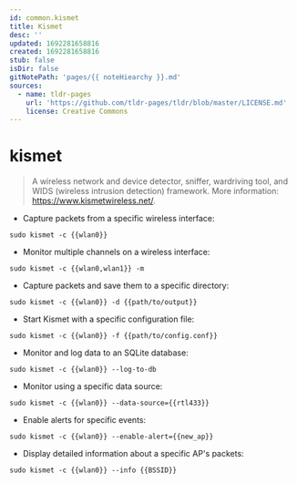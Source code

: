 ```yaml
---
id: common.kismet
title: Kismet
desc: ''
updated: 1692281658816
created: 1692281658816
stub: false
isDir: false
gitNotePath: 'pages/{{ noteHiearchy }}.md'
sources:
  - name: tldr-pages
    url: 'https://github.com/tldr-pages/tldr/blob/master/LICENSE.md'
    license: Creative Commons
---
```

# kismet

> A wireless network and device detector, sniffer, wardriving tool, and WIDS (wireless intrusion detection) framework.
> More information: <https://www.kismetwireless.net/>.

- Capture packets from a specific wireless interface:

`sudo kismet -c {{wlan0}}`

- Monitor multiple channels on a wireless interface:

`sudo kismet -c {{wlan0,wlan1}} -m`

- Capture packets and save them to a specific directory:

`sudo kismet -c {{wlan0}} -d {{path/to/output}}`

- Start Kismet with a specific configuration file:

`sudo kismet -c {{wlan0}} -f {{path/to/config.conf}}`

- Monitor and log data to an SQLite database:

`sudo kismet -c {{wlan0}} --log-to-db`

- Monitor using a specific data source:

`sudo kismet -c {{wlan0}} --data-source={{rtl433}}`

- Enable alerts for specific events:

`sudo kismet -c {{wlan0}} --enable-alert={{new_ap}}`

- Display detailed information about a specific AP's packets:

`sudo kismet -c {{wlan0}} --info {{BSSID}}`

